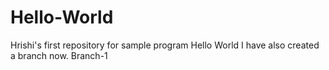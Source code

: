 # Hello-World
Hrishi's first repository for sample program Hello World
I have also created a branch now. Branch-1
